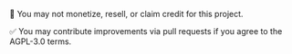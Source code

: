 🚫 You may not monetize, resell, or claim credit for this project.

✅ You may contribute improvements via pull requests if you agree to the AGPL-3.0 terms.